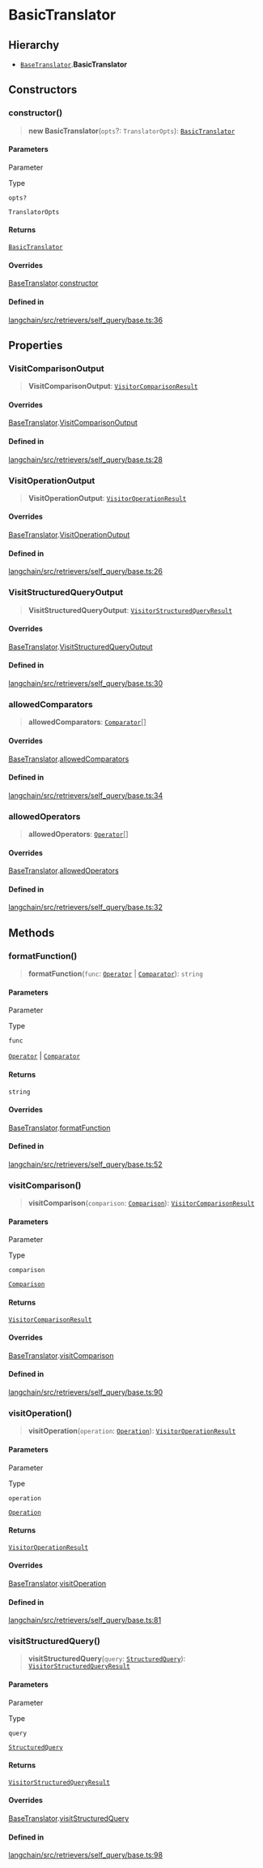 BasicTranslator
===============

Hierarchy[](#hierarchy "Direct link to Hierarchy")
---------------------------------------------------

*   [`BaseTranslator`](/docs/api/retrievers_self_query/classes/BaseTranslator).**BasicTranslator**

Constructors[](#constructors "Direct link to Constructors")
------------------------------------------------------------

### constructor()[](#constructor "Direct link to constructor()")

> **new BasicTranslator**(`opts`?: `TranslatorOpts`): [`BasicTranslator`](/docs/api/retrievers_self_query/classes/BasicTranslator)

#### Parameters[](#parameters "Direct link to Parameters")

Parameter

Type

`opts?`

`TranslatorOpts`

#### Returns[](#returns "Direct link to Returns")

[`BasicTranslator`](/docs/api/retrievers_self_query/classes/BasicTranslator)

#### Overrides[](#overrides "Direct link to Overrides")

[BaseTranslator](/docs/api/retrievers_self_query/classes/BaseTranslator).[constructor](/docs/api/retrievers_self_query/classes/BaseTranslator#constructor)

#### Defined in[](#defined-in "Direct link to Defined in")

[langchain/src/retrievers/self\_query/base.ts:36](https://github.com/hwchase17/langchainjs/blob/1c1274d/langchain/src/retrievers/self_query/base.ts#L36)

Properties[](#properties "Direct link to Properties")
------------------------------------------------------

### VisitComparisonOutput[](#visitcomparisonoutput "Direct link to VisitComparisonOutput")

> **VisitComparisonOutput**: [`VisitorComparisonResult`](/docs/api/chains_query_constructor_ir/types/VisitorComparisonResult)

#### Overrides[](#overrides-1 "Direct link to Overrides")

[BaseTranslator](/docs/api/retrievers_self_query/classes/BaseTranslator).[VisitComparisonOutput](/docs/api/retrievers_self_query/classes/BaseTranslator#visitcomparisonoutput)

#### Defined in[](#defined-in-1 "Direct link to Defined in")

[langchain/src/retrievers/self\_query/base.ts:28](https://github.com/hwchase17/langchainjs/blob/1c1274d/langchain/src/retrievers/self_query/base.ts#L28)

### VisitOperationOutput[](#visitoperationoutput "Direct link to VisitOperationOutput")

> **VisitOperationOutput**: [`VisitorOperationResult`](/docs/api/chains_query_constructor_ir/types/VisitorOperationResult)

#### Overrides[](#overrides-2 "Direct link to Overrides")

[BaseTranslator](/docs/api/retrievers_self_query/classes/BaseTranslator).[VisitOperationOutput](/docs/api/retrievers_self_query/classes/BaseTranslator#visitoperationoutput)

#### Defined in[](#defined-in-2 "Direct link to Defined in")

[langchain/src/retrievers/self\_query/base.ts:26](https://github.com/hwchase17/langchainjs/blob/1c1274d/langchain/src/retrievers/self_query/base.ts#L26)

### VisitStructuredQueryOutput[](#visitstructuredqueryoutput "Direct link to VisitStructuredQueryOutput")

> **VisitStructuredQueryOutput**: [`VisitorStructuredQueryResult`](/docs/api/chains_query_constructor_ir/types/VisitorStructuredQueryResult)

#### Overrides[](#overrides-3 "Direct link to Overrides")

[BaseTranslator](/docs/api/retrievers_self_query/classes/BaseTranslator).[VisitStructuredQueryOutput](/docs/api/retrievers_self_query/classes/BaseTranslator#visitstructuredqueryoutput)

#### Defined in[](#defined-in-3 "Direct link to Defined in")

[langchain/src/retrievers/self\_query/base.ts:30](https://github.com/hwchase17/langchainjs/blob/1c1274d/langchain/src/retrievers/self_query/base.ts#L30)

### allowedComparators[](#allowedcomparators "Direct link to allowedComparators")

> **allowedComparators**: [`Comparator`](/docs/api/chains_query_constructor_ir/types/Comparator)\[\]

#### Overrides[](#overrides-4 "Direct link to Overrides")

[BaseTranslator](/docs/api/retrievers_self_query/classes/BaseTranslator).[allowedComparators](/docs/api/retrievers_self_query/classes/BaseTranslator#allowedcomparators)

#### Defined in[](#defined-in-4 "Direct link to Defined in")

[langchain/src/retrievers/self\_query/base.ts:34](https://github.com/hwchase17/langchainjs/blob/1c1274d/langchain/src/retrievers/self_query/base.ts#L34)

### allowedOperators[](#allowedoperators "Direct link to allowedOperators")

> **allowedOperators**: [`Operator`](/docs/api/chains_query_constructor_ir/types/Operator)\[\]

#### Overrides[](#overrides-5 "Direct link to Overrides")

[BaseTranslator](/docs/api/retrievers_self_query/classes/BaseTranslator).[allowedOperators](/docs/api/retrievers_self_query/classes/BaseTranslator#allowedoperators)

#### Defined in[](#defined-in-5 "Direct link to Defined in")

[langchain/src/retrievers/self\_query/base.ts:32](https://github.com/hwchase17/langchainjs/blob/1c1274d/langchain/src/retrievers/self_query/base.ts#L32)

Methods[](#methods "Direct link to Methods")
---------------------------------------------

### formatFunction()[](#formatfunction "Direct link to formatFunction()")

> **formatFunction**(`func`: [`Operator`](/docs/api/chains_query_constructor_ir/types/Operator) | [`Comparator`](/docs/api/chains_query_constructor_ir/types/Comparator)): `string`

#### Parameters[](#parameters-1 "Direct link to Parameters")

Parameter

Type

`func`

[`Operator`](/docs/api/chains_query_constructor_ir/types/Operator) | [`Comparator`](/docs/api/chains_query_constructor_ir/types/Comparator)

#### Returns[](#returns-1 "Direct link to Returns")

`string`

#### Overrides[](#overrides-6 "Direct link to Overrides")

[BaseTranslator](/docs/api/retrievers_self_query/classes/BaseTranslator).[formatFunction](/docs/api/retrievers_self_query/classes/BaseTranslator#formatfunction)

#### Defined in[](#defined-in-6 "Direct link to Defined in")

[langchain/src/retrievers/self\_query/base.ts:52](https://github.com/hwchase17/langchainjs/blob/1c1274d/langchain/src/retrievers/self_query/base.ts#L52)

### visitComparison()[](#visitcomparison "Direct link to visitComparison()")

> **visitComparison**(`comparison`: [`Comparison`](/docs/api/chains_query_constructor_ir/classes/Comparison)): [`VisitorComparisonResult`](/docs/api/chains_query_constructor_ir/types/VisitorComparisonResult)

#### Parameters[](#parameters-2 "Direct link to Parameters")

Parameter

Type

`comparison`

[`Comparison`](/docs/api/chains_query_constructor_ir/classes/Comparison)

#### Returns[](#returns-2 "Direct link to Returns")

[`VisitorComparisonResult`](/docs/api/chains_query_constructor_ir/types/VisitorComparisonResult)

#### Overrides[](#overrides-7 "Direct link to Overrides")

[BaseTranslator](/docs/api/retrievers_self_query/classes/BaseTranslator).[visitComparison](/docs/api/retrievers_self_query/classes/BaseTranslator#visitcomparison)

#### Defined in[](#defined-in-7 "Direct link to Defined in")

[langchain/src/retrievers/self\_query/base.ts:90](https://github.com/hwchase17/langchainjs/blob/1c1274d/langchain/src/retrievers/self_query/base.ts#L90)

### visitOperation()[](#visitoperation "Direct link to visitOperation()")

> **visitOperation**(`operation`: [`Operation`](/docs/api/chains_query_constructor_ir/classes/Operation)): [`VisitorOperationResult`](/docs/api/chains_query_constructor_ir/types/VisitorOperationResult)

#### Parameters[](#parameters-3 "Direct link to Parameters")

Parameter

Type

`operation`

[`Operation`](/docs/api/chains_query_constructor_ir/classes/Operation)

#### Returns[](#returns-3 "Direct link to Returns")

[`VisitorOperationResult`](/docs/api/chains_query_constructor_ir/types/VisitorOperationResult)

#### Overrides[](#overrides-8 "Direct link to Overrides")

[BaseTranslator](/docs/api/retrievers_self_query/classes/BaseTranslator).[visitOperation](/docs/api/retrievers_self_query/classes/BaseTranslator#visitoperation)

#### Defined in[](#defined-in-8 "Direct link to Defined in")

[langchain/src/retrievers/self\_query/base.ts:81](https://github.com/hwchase17/langchainjs/blob/1c1274d/langchain/src/retrievers/self_query/base.ts#L81)

### visitStructuredQuery()[](#visitstructuredquery "Direct link to visitStructuredQuery()")

> **visitStructuredQuery**(`query`: [`StructuredQuery`](/docs/api/chains_query_constructor_ir/classes/StructuredQuery)): [`VisitorStructuredQueryResult`](/docs/api/chains_query_constructor_ir/types/VisitorStructuredQueryResult)

#### Parameters[](#parameters-4 "Direct link to Parameters")

Parameter

Type

`query`

[`StructuredQuery`](/docs/api/chains_query_constructor_ir/classes/StructuredQuery)

#### Returns[](#returns-4 "Direct link to Returns")

[`VisitorStructuredQueryResult`](/docs/api/chains_query_constructor_ir/types/VisitorStructuredQueryResult)

#### Overrides[](#overrides-9 "Direct link to Overrides")

[BaseTranslator](/docs/api/retrievers_self_query/classes/BaseTranslator).[visitStructuredQuery](/docs/api/retrievers_self_query/classes/BaseTranslator#visitstructuredquery)

#### Defined in[](#defined-in-9 "Direct link to Defined in")

[langchain/src/retrievers/self\_query/base.ts:98](https://github.com/hwchase17/langchainjs/blob/1c1274d/langchain/src/retrievers/self_query/base.ts#L98)